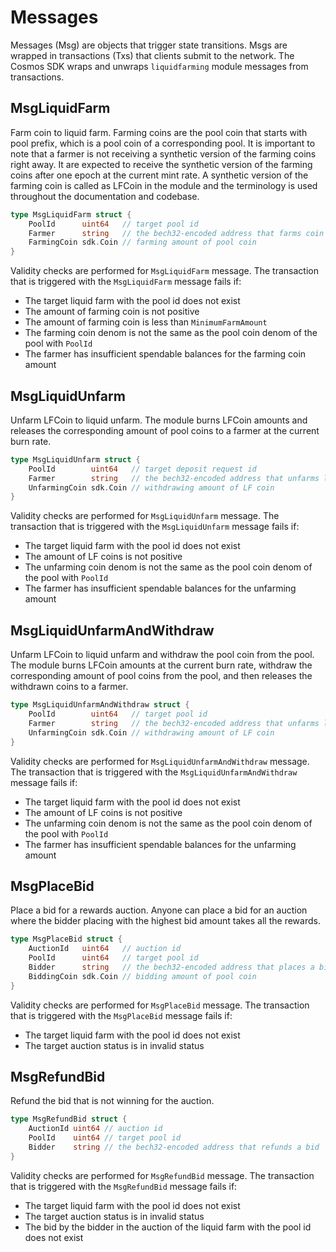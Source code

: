 <!-- order: 4 -->

# Messages

Messages (Msg) are objects that trigger state transitions. Msgs are wrapped in transactions (Txs) that clients submit to the network.
The Cosmos SDK wraps and unwraps `liquidfarming` module messages from transactions.

## MsgLiquidFarm

Farm coin to liquid farm. Farming coins are the pool coin that starts with pool prefix, which is a pool coin of a corresponding pool.
It is important to note that a farmer is not receiving a synthetic version of the farming coins right away.
It are expected to receive the synthetic version of the farming coins after one epoch at the current mint rate.
A synthetic version of the farming coin is called as LFCoin in the module and the terminology is used throughout the documentation and codebase.

```go
type MsgLiquidFarm struct {
	PoolId      uint64   // target pool id
	Farmer      string   // the bech32-encoded address that farms coin
	FarmingCoin sdk.Coin // farming amount of pool coin
}
```

Validity checks are performed for `MsgLiquidFarm` message. The transaction that is triggered with the `MsgLiquidFarm` message fails if:

- The target liquid farm with the pool id does not exist
- The amount of farming coin is not positive
- The amount of farming coin is less than `MinimumFarmAmount`
- The farming coin denom is not the same as the pool coin denom of the pool with `PoolId`
- The farmer has insufficient spendable balances for the farming coin amount

## MsgLiquidUnfarm

Unfarm LFCoin to liquid unfarm.
The module burns LFCoin amounts and releases the corresponding amount of pool coins to a farmer at the current burn rate.

```go
type MsgLiquidUnfarm struct {
	PoolId        uint64   // target deposit request id
	Farmer        string   // the bech32-encoded address that unfarms liquid farm coin
	UnfarmingCoin sdk.Coin // withdrawing amount of LF coin
}
```

Validity checks are performed for `MsgLiquidUnfarm` message. The transaction that is triggered with the `MsgLiquidUnfarm` message fails if:

- The target liquid farm with the pool id does not exist
- The amount of LF coins is not positive
- The unfarming coin denom is not the same as the pool coin denom of the pool with `PoolId`
- The farmer has insufficient spendable balances for the unfarming amount

## MsgLiquidUnfarmAndWithdraw

Unfarm LFCoin to liquid unfarm and withdraw the pool coin from the pool.
The module burns LFCoin amounts at the current burn rate, withdraw the corresponding amount of pool coins from the pool, and then releases the withdrawn coins to a farmer.

```go
type MsgLiquidUnfarmAndWithdraw struct {
	PoolId        uint64   // target pool id
	Farmer        string   // the bech32-encoded address that unfarms liquid farm coin and withdraws
	UnfarmingCoin sdk.Coin // withdrawing amount of LF coin
}
```

Validity checks are performed for `MsgLiquidUnfarmAndWithdraw` message. The transaction that is triggered with the `MsgLiquidUnfarmAndWithdraw` message fails if:

- The target liquid farm with the pool id does not exist
- The amount of LF coins is not positive
- The unfarming coin denom is not the same as the pool coin denom of the pool with `PoolId`
- The farmer has insufficient spendable balances for the unfarming amount

## MsgPlaceBid

Place a bid for a rewards auction.
Anyone can place a bid for an auction where the bidder placing with the highest bid amount takes all the rewards.

```go
type MsgPlaceBid struct {
	AuctionId   uint64   // auction id
	PoolId      uint64   // target pool id
	Bidder      string   // the bech32-encoded address that places a bid
	BiddingCoin sdk.Coin // bidding amount of pool coin
}
```

Validity checks are performed for `MsgPlaceBid` message. The transaction that is triggered with the `MsgPlaceBid` message fails if:

- The target liquid farm with the pool id does not exist
- The target auction status is in invalid status

## MsgRefundBid

Refund the bid that is not winning for the auction.

```go
type MsgRefundBid struct {
	AuctionId uint64 // auction id
	PoolId    uint64 // target pool id
	Bidder    string // the bech32-encoded address that refunds a bid
}
```

Validity checks are performed for `MsgRefundBid` message. The transaction that is triggered with the `MsgRefundBid` message fails if:

- The target liquid farm with the pool id does not exist
- The target auction status is in invalid status
- The bid by the bidder in the auction of the liquid farm with the pool id does not exist
